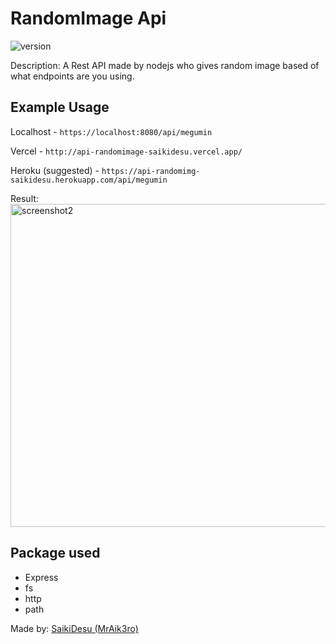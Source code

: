 # RandomImage Api
<img alt="version" src="https://img.shields.io/github/package-json/v/mraikero-01/imagerandom-api?label=github&style=flat-square">

Description:
A Rest API made by nodejs who gives random image based of what endpoints are you using.

## Example Usage

Localhost -
```https://localhost:8080/api/megumin``` 

Vercel -
```http://api-randomimage-saikidesu.vercel.app/ ```

Heroku (suggested) - 
```https://api-randomimg-saikidesu.herokuapp.com/api/megumin```

Result:
<img width="517" alt="screenshot2" src="https://i.ibb.co/c3K4W42/IMG-20220704-014830.jpg">


## Package used
+ Express
+ fs
+ http
+ path

Made by: [SaikiDesu (MrAik3ro)](https://github.com/mraikero-01)
